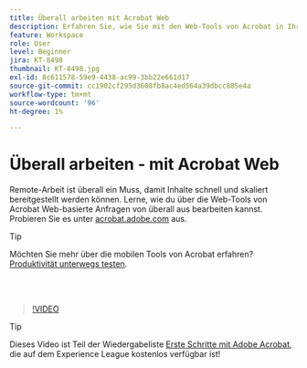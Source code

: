 ```yaml
---
title: Überall arbeiten mit Acrobat Web
description: Erfahren Sie, wie Sie mit den Web-Tools von Acrobat in Ihrem Browser von überall aus Anfragen für Geschäftsdokumente bearbeiten.
feature: Workspace
role: User
level: Beginner
jira: KT-8498
thumbnail: KT-8498.jpg
exl-id: 8c611578-59e9-4438-ac99-3bb22e661d17
source-git-commit: cc1902cf295d3608fb8ac4ed564a39dbcc885e4a
workflow-type: tm+mt
source-wordcount: '96'
ht-degree: 1%

---
```


# Überall arbeiten - mit Acrobat Web

Remote-Arbeit ist überall ein Muss, damit Inhalte schnell und skaliert bereitgestellt werden können. Lerne, wie du über die Web-Tools von Acrobat Web-basierte Anfragen von überall aus bearbeiten kannst. Probieren Sie es unter [acrobat.adobe.com](https://acrobat.adobe.com/de/de) aus.

>[!TIP]
>
>Möchten Sie mehr über die mobilen Tools von Acrobat erfahren? [Produktivität unterwegs testen](productivity.md).

<br> 

>[!VIDEO](https://video.tv.adobe.com/v/337436?enablevpops&quality=12&learn=on&hidetitle=true)

>[!TIP]
>
>Dieses Video ist Teil der Wiedergabeliste [Erste Schritte mit Adobe Acrobat](https://experienceleague.adobe.com/en/playlists/acrobat-get-started-business-users), die auf dem Experience League kostenlos verfügbar ist!

